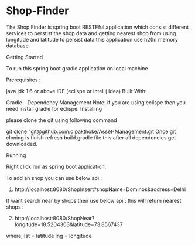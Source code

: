 # Shop-Finder

The Shop Finder is spring boot RESTFful application which consist different services to perstist the shop data and getting nearest shop from using longitude and latitude to persist data this application use h2(In memory database.

Getting Started

To run this spring boot gradle application on local machine

Prerequisites :

java jdk 1.6 or above
IDE (eclispe or intellij idea)
Built With:

Gradle - Dependency Management
Note:
if you are using eclispe then you need install gradle for eclispe.
Installing

please clone the git using following command

   git clone "git@github.com:dipakthoke/Asset-Management.git
Once git cloning is finish refresh build.gradle file this after all dependencies get downloaded.

Running

Right click run as spring boot application.

To add an shop you can use below api :

1.  http://localhost:8080/ShopInsert?shopName=Dominos&address=Delhi

If want search near by shops then use below api : this will return nearest shops :

2.  http://localhost:8080/ShopNear?longitude=18.5204303&latitude=73.8567437

where, lat = latitude lng = longitude
